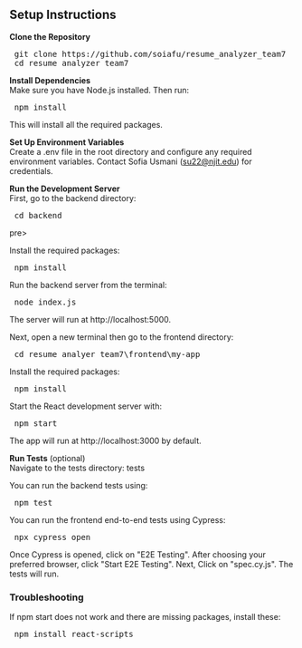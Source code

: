 
## Setup Instructions

**Clone the Repository**
<pre> git clone https://github.com/soiafu/resume_analyzer_team7 
 cd resume_analyzer_team7 </pre>


**Install Dependencies**  
Make sure you have Node.js installed. Then run:
<pre> npm install </pre>
This will install all the required packages.

**Set Up Environment Variables**  
Create a .env file in the root directory and configure any required environment variables. Contact Sofia Usmani (su22@njit.edu) for credentials. 

**Run the Development Server**  
First, go to the backend directory: 
<pre> cd backend </pre>pre>
Install the required packages:
<pre> npm install </pre>
Run the backend server from the terminal: 
<pre> node index.js </pre>
The server will run at http://localhost:5000.

Next, open a new terminal then go to the frontend directory: 
<pre> cd resume_analyer_team7\frontend\my-app </pre> 
Install the required packages:
<pre> npm install </pre>
Start the React development server with:
<pre> npm start </pre>
The app will run at http://localhost:3000 by default.

**Run Tests** (optional)  
Navigate to the tests directory: tests

You can run the backend tests using:
<pre> npm test </pre>  

You can run the frontend end-to-end tests using Cypress:
<pre> npx cypress open </pre>  
Once Cypress is opened, click on "E2E Testing".
After choosing your preferred browser, click "Start E2E Testing".
Next, Click on "spec.cy.js". 
The tests will run.

### **Troubleshooting**
If npm start does not work and there are missing packages, install these:  
<pre> npm install react-scripts </pre>  




